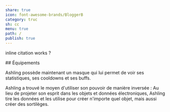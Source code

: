 ```yaml
---  
share: true  
icon: font-awesome-brands/BloggerB  
category: truc  
sh: cc  
menu: true  
path: /  
publish: true  
---  
```

  
inline citation works ?  
  
  
<div class="embed">  
## Équipements  
  
Ashling possède maintenant un masque qui lui permet de voir ses statistiques, ses cooldowns et ses buffs.  
  
</div>  
  
  
  
<div class="embed">  
Ashling a trouvé le moyen d'utiliser son pouvoir de manière inversée : Au lieu de projeter son esprit dans les objets et données électroniques, Ashling tire les données et les utilise pour créer n'importe quel objet, mais aussi créer des sortilèges.</div>  
